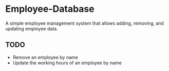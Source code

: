 # Employee-Database

A simple employee management system that allows adding, removing, and updating employee data.

## TODO

- Remove an employee by name
- Update the working hours of an employee by name


